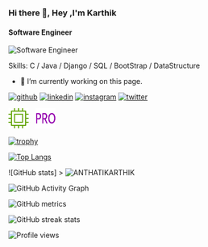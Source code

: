 ### Hi there 👋, Hey ,I'm Karthik
#### Software Engineer
![Software Engineer](https://www.linkedin.com/in/anthati-karthik-26843b221/)


Skills: C / Java /  Django / SQL / BootStrap / DataStructure

- 🔭 I’m currently working on this page. 


[<img src='https://cdn.jsdelivr.net/npm/simple-icons@3.0.1/icons/github.svg' alt='github' height='40'>](https://github.com/ANTHATIKARTHIK)  [<img src='https://cdn.jsdelivr.net/npm/simple-icons@3.0.1/icons/linkedin.svg' alt='linkedin' height='40'>](https://www.linkedin.com/in/anthati-karthik-26843b221//)  [<img src='https://cdn.jsdelivr.net/npm/simple-icons@3.0.1/icons/instagram.svg' alt='instagram' height='40'>](https://www.instagram.com/karthik_1112_/)  [<img src='https://cdn.jsdelivr.net/npm/simple-icons@3.0.1/icons/twitter.svg' alt='twitter' height='40'>](https://twitter.com/AnthatiKarthik1)  

<a href='https://docs.github.com/en/developers'><img src='https://raw.githubusercontent.com/acervenky/animated-github-badges/master/assets/devbadge.gif' width='40' height='40'></a> <a href='https://github.com/pricing'><img src='https://raw.githubusercontent.com/acervenky/animated-github-badges/master/assets/pro.gif' width='40' height='40'></a> 

[![trophy](https://github-profile-trophy.vercel.app/?username=https://github.com/ANTHATIKARTHIK)](https://github.com/ryo-ma/github-profile-trophy)

[![Top Langs](https://github-readme-stats.vercel.app/api/top-langs/?username=https://github.com/ANTHATIKARTHIK)](https://github.com/anuraghazra/github-readme-stats)

![GitHub stats] > <img src="https://github-readme-stats.vercel.app/api?username=ANTHATIKARTHIK&show_icons=true&theme=vision-friendly-dark" alt = "ANTHATIKARTHIK" /> 

![GitHub Activity Graph](https://activity-graph.herokuapp.com/graph?username=https://github.com/ANTHATIKARTHIK)  

![GitHub metrics](https://metrics.lecoq.io/https://github.com/ANTHATIKARTHIK)  

![GitHub streak stats](https://github-readme-streak-stats.herokuapp.com/?user=https://github.com/ANTHATIKARTHIK)  

![Profile views](https://gpvc.arturio.dev/https://github.com/ANTHATIKARTHIK)  
